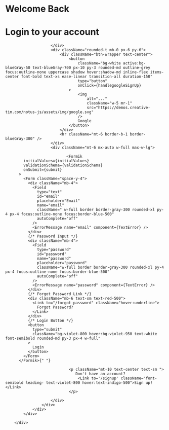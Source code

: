  <div className="flex w-full min-h-5">
            <div className="w-full flex items-center justify-center lg:max-w-screen-2xl">
                <div>
                    <div className="flex min-h-full flex-col justify-center px-6 p-12 lg:px-4">
                        <div className="sm:mx-auto sm:w-full sm:max-w-sm">
                           <h1 className=" text-4xl font-semibold mb-2">Welcome Back</h1>
            <h1 className="text-lg font-normal mb-4">Login to your account</h1>
                          
                        </div>
                        <div className="rounded-t mb-0 px-6 py-6">
                            <div className="btn-wrapper text-center">
                                <button
                                    className="bg-white active:bg-blueGray-50 text-blueGray-700 px-10 py-3 rounded-md outline-grey focus:outline-none uppercase shadow hover:shadow-md inline-flex items-center font-bold text-xs ease-linear transition-all duration-150"
                                    type="button"
                                    onClick={handlegoogleSignUp}
                                >
                                    <img
                                        alt="..."
                                        className="w-5 mr-1"
                                        src="https://demos.creative-tim.com/notus-js/assets/img/google.svg"
                                    />
                                    Google
                                </button>
                            </div>
                            <hr className="mt-6 border-b-1 border-blueGray-300" />
                        </div>
                        <div className="mt-6 mx-auto w-full max-w-lg">

                               <Formik
            initialValues={initialValues}
            validationSchema={validationSchema}
            onSubmit={submit}
          >
            <Form className="space-y-4">
              <div className="mb-4">
                <Field
                  type="text"
                  id="email"
                  placeholder="Email"
                  name="email"
                  className=" w-full border border-gray-300 rounded-xl py-4 px-4 focus:outline-none focus:border-blue-500"
                  autoComplete="off"
                />
                <ErrorMessage name="email" component={TextError} />
              </div>  
              {/* Password Input */}
              <div className="mb-4">
                <Field
                  type="password"
                  id="password"
                  name="password"
                  placeholder="password"
                  className="w-full border border-gray-300 rounded-xl py-4 px-4 focus:outline-none focus:border-blue-500"
                  autoComplete="off"
                />
                <ErrorMessage name="password" component={TextError} />
              </div>
              {/* Forgot Password Link */}
              <div className="mb-6 text-sm text-red-500">
                <Link to="/forgot-password" className="hover:underline">
                  Forgot Password?
                </Link>
              </div>
              {/* Login Button */}
              <button
                type="submit"
                className="bg-violet-800 hover:bg-violet-950 text-white font-semibold rounded-md py-3 px-4 w-full"
              >
                Login
              </button>
            </Form>
          </Formik>{" "}

                                <p className="mt-10 text-center text-sm ">
                                   Don't have an account?
                                    <Link to='/signup' className="font-semibold leading- text-violet-800 hover:text-indigo-500">Sign up!</Link>
                                </p>
                     
                        </div>
                    </div>
                </div>
            </div>
         
        </div>  